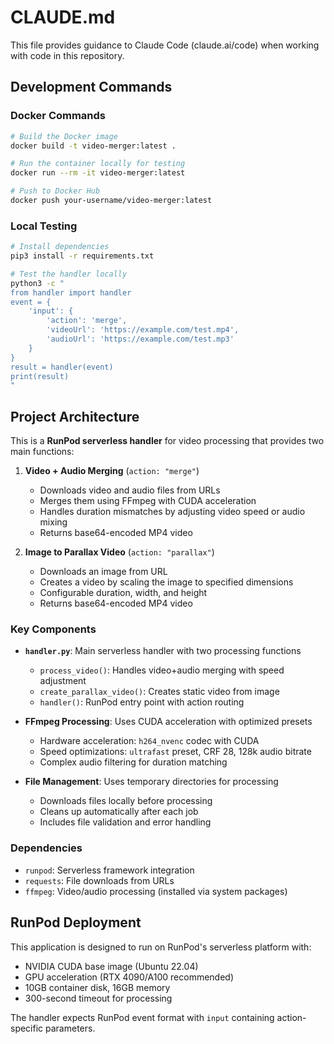 # CLAUDE.md

This file provides guidance to Claude Code (claude.ai/code) when working with code in this repository.

## Development Commands

### Docker Commands
```bash
# Build the Docker image
docker build -t video-merger:latest .

# Run the container locally for testing
docker run --rm -it video-merger:latest

# Push to Docker Hub
docker push your-username/video-merger:latest
```

### Local Testing
```bash
# Install dependencies
pip3 install -r requirements.txt

# Test the handler locally
python3 -c "
from handler import handler
event = {
    'input': {
        'action': 'merge',
        'videoUrl': 'https://example.com/test.mp4',
        'audioUrl': 'https://example.com/test.mp3'
    }
}
result = handler(event)
print(result)
"
```

## Project Architecture

This is a **RunPod serverless handler** for video processing that provides two main functions:

1. **Video + Audio Merging** (`action: "merge"`)
   - Downloads video and audio files from URLs
   - Merges them using FFmpeg with CUDA acceleration
   - Handles duration mismatches by adjusting video speed or audio mixing
   - Returns base64-encoded MP4 video

2. **Image to Parallax Video** (`action: "parallax"`)
   - Downloads an image from URL
   - Creates a video by scaling the image to specified dimensions
   - Configurable duration, width, and height
   - Returns base64-encoded MP4 video

### Key Components

- **`handler.py`**: Main serverless handler with two processing functions
  - `process_video()`: Handles video+audio merging with speed adjustment
  - `create_parallax_video()`: Creates static video from image
  - `handler()`: RunPod entry point with action routing

- **FFmpeg Processing**: Uses CUDA acceleration with optimized presets
  - Hardware acceleration: `h264_nvenc` codec with CUDA
  - Speed optimizations: `ultrafast` preset, CRF 28, 128k audio bitrate
  - Complex audio filtering for duration matching

- **File Management**: Uses temporary directories for processing
  - Downloads files locally before processing
  - Cleans up automatically after each job
  - Includes file validation and error handling

### Dependencies
- `runpod`: Serverless framework integration
- `requests`: File downloads from URLs
- `ffmpeg`: Video/audio processing (installed via system packages)

## RunPod Deployment

This application is designed to run on RunPod's serverless platform with:
- NVIDIA CUDA base image (Ubuntu 22.04)
- GPU acceleration (RTX 4090/A100 recommended)
- 10GB container disk, 16GB memory
- 300-second timeout for processing

The handler expects RunPod event format with `input` containing action-specific parameters.